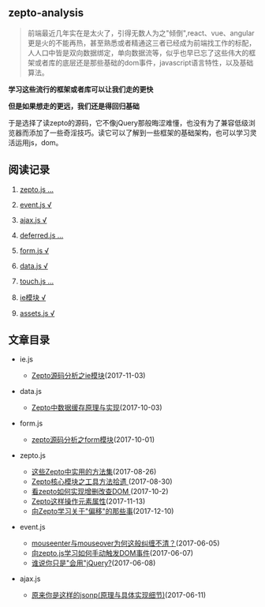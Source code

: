 ## zepto-analysis

> 前端最近几年实在是太火了，引得无数人为之"倾倒",react、vue、angular更是火的不能再热，甚至熟悉或者精通这三者已经成为前端找工作的标配，人人口中皆是双向数据绑定，单向数据流等，似乎也早已忘了这些伟大的框架或者库的底层还是那些基础的dom事件，javascript语言特性，以及基础算法。

**学习这些流行的框架或者库可以让我们走的更快**

**但是如果想走的更远，我们还是得回归基础**

于是选择了读zepto的源码，它不像jQuery那般晦涩难懂，也没有为了兼容低级浏览器而添加了一些奇淫技巧。读它可以了解到一些框架的基础架构，也可以学习灵活运用js，dom。


## 阅读记录

1. [zepto.js ...](https://github.com/qianlongo/zepto-analysis/blob/master/src/zepto.js)

2. [event.js √](https://github.com/qianlongo/zepto-analysis/blob/master/src/event.js)

3. [ajax.js √](https://github.com/qianlongo/zepto-analysis/blob/master/src/ajax.js)

4. [deferred.js ...](https://github.com/qianlongo/zepto-analysis/blob/master/src/deferred.js)

5. [form.js √](https://github.com/qianlongo/zepto-analysis/blob/master/src/form.js)

6. [data.js √](https://github.com/qianlongo/zepto-analysis/blob/master/src/data.js)

7. [touch.js ...](https://github.com/qianlongo/zepto-analysis/blob/master/src/touch.js)

8. [ie模块 √](https://github.com/qianlongo/zepto-analysis/blob/master/src/ie.js)

9. [assets.js √](https://github.com/qianlongo/zepto-analysis/blob/master/src/assets.js)

## 文章目录


* ie.js

  * [Zepto源码分析之ie模块](https://github.com/qianlongo/zepto-analysis/issues/10)(2017-11-03)

* data.js

  * [Zepto中数据缓存原理与实现](https://github.com/qianlongo/zepto-analysis/issues/9)(2017-10-03)

* form.js
  * [zepto源码分析之form模块](https://github.com/qianlongo/zepto-analysis/issues/7)(2017-10-01)

* zepto.js

  * [这些Zepto中实用的方法集](https://github.com/qianlongo/zepto-analysis/issues/5)(2017-08-26)
  * [Zepto核心模块之工具方法拾遗 ](https://github.com/qianlongo/zepto-analysis/issues/6)(2017-08-30)
  * [看zepto如何实现增删改查DOM ](https://github.com/qianlongo/zepto-analysis/issues/8)(2017-10-2)
  * [Zepto这样操作元素属性](https://github.com/qianlongo/zepto-analysis/issues/11)(2017-11-13)
  * [向Zepto学习关于"偏移"的那些事](https://github.com/qianlongo/zepto-analysis/issues/12)(2017-12-10)

* event.js

  * [mouseenter与mouseover为何这般纠缠不清？](https://github.com/qianlongo/zepto-analysis/issues/1)(2017-06-05)
  * [向zepto.js学习如何手动触发DOM事件](https://github.com/qianlongo/zepto-analysis/issues/2)(2017-06-07)
  * [谁说你只是"会用"jQuery?](https://github.com/qianlongo/zepto-analysis/issues/3)(2017-06-08)

* ajax.js

  * [原来你是这样的jsonp(原理与具体实现细节)](https://github.com/qianlongo/zepto-analysis/issues/4)(2017-06-11)
